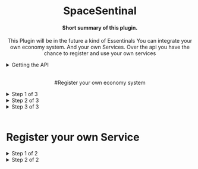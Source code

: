 <center>

# SpaceSentinal
#### Short summary of this plugin.
This Plugin will be in the future a kind of Essentinals
You can integrate your own economy system. And your own Services. Over the api you have the chance to register and use your own services
</center>

<details>
<summary>Getting the API</summary>

```java
    SpaceSentinalAPI = SpaceSentinalAPI.getApi();
```
</details>
<br>

<center> 

#Register your own economy system
<br>

</center>

<details>
<summary>Step 1 of 3</summary>

First you have to implement IEconomy to your class

```java
import de.spaceai.spacesentinal.api.economy.IEconomy;

class MyEconomyClass implements IEconomy {
    
}
```

</details>

<details>
<summary>Step 2 of 3</summary>

Then Implement all Methods from IEconomy and give them her functionality

```java
import de.spaceai.spacesentinal.api.economy.IEconomy;
import de.spaceai.spacesentinal.api.economy.user.IEconomyUser;
import de.spaceai.spacesentinal.service.economy.EconomyUser;

import java.util.List;
import java.util.UUID;

class MyEconomyClass implements IEconomy {
    @Override
    public List<IEconomyUser> getEconomyUsers() {
        return null;
    }

    @Override
    public void loadUser(UUID uuid) {

    }

    @Override
    public void removeUser(UUID uuid) {

    }

    @Override
    public boolean existUser(UUID uuid) {
        return false;
    }

    @Override
    public EconomyUser getUser(UUID uuid) {
        return null;
    }

    @Override
    public EconomyUser getUser(String name) {
        return null;
    }
}
```

</details>

<details>
<summary>Step 3 of 3</summary>

For the Last Step register the Economy System

```java
    EconomyService economyService = SpaceSentinalAPI.getAPI().getService("economyService");
    economyService.registerEconomy(YourEconomyObject);
```

</details>

<br>

# Register your own Service

<details>
<summary>Step 1 of 2</summary>

First extends Service and create the constructor

````java
import de.spaceai.spacesentinal.service.Service;

class YourService extends Service {
    
    public YourService(String serviceName) {
        super(serviceName);
    }
    
}
````

</details>

<details>
<summary>Step 2 of 2</summary>

And last but not at least register Your Service

````java
SpaceSentinalAPI.getAPI().getServiceManager().registerService(YourServiceObject);
````

</details>